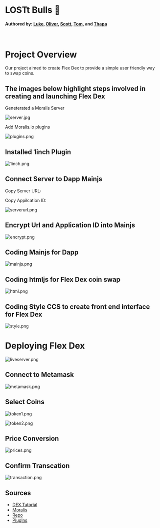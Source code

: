 # LOSTt Bulls :ox:
#### Authored by: [Luke](https://github.com/lukekonsta7), [Oliver](https://github.com/OliverGeddes), [Scott](https://github.com/Bomegolf), [Tom](https://github.com/kez4twez), and [Thapa](https://github.com/TribThapa)

<p>&nbsp;</p>

# Project Overview
Our project aimed to create Flex Dex to provide a simple user friendly way to swap coins.

## The images below highlight steps involved in creating and launching Flex Dex

Geneterated a Moralis Server

![server.jpg](Images/server.jpg)

Add Moralis.io plugins


![plugins.png](Images/plugins.png)



## Installed 1inch Plugin


![1inch.png](Images/1inch.png)

## Connect Server to Dapp Mainjs

Copy Server URL:

Copy Appilcation ID:


![serverurl.png](Images/serverurl.png)



## Encrypt Url and Application ID into Mainjs


![encrypt.png](Images/encrypt.png)



## Coding Mainjs for Dapp


![mainjs.png](Images/mainjs.png)


## Coding htmljs for Flex Dex coin swap


![html.png](Images/html.png)


## Coding Style CCS to create front end interface for Flex Dex

![style.png](Images/style.png)


# Deploying Flex Dex

![liveserver.png](Images/liveserver.png)

## Connect to Metamask

![metamask.png](Images/metamask.png)


## Select Coins

![token1.png](Images/token1.png)



![token2.png](Images/token2.png)


## Price Conversion

![prices.png](Images/prices.png)


## Confirm Transcation

![transaction.png](Images/transaction.png)









## Sources
- [DEX Tutorial](https://www.youtube.com/watch?v=XOvtnDx1m5c&ab_channel=MoralisWeb3)
- [Moralis](https://moralis.io/?utm_source=youtubemoralis&utm_medium=video&utm_campaign=XOvtnDx1m5c)
- [Repo](https://github.com/MoralisWeb3/demo-apps/tree/main/dex-tutorial)
- [PlugIns](https://moralis.io/plugins/)